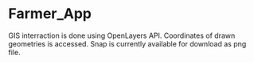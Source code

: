 # Farmer_App


GIS interraction is done using OpenLayers API.
Coordinates of drawn geometries is accessed.
Snap is currently available for download as png file.
